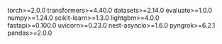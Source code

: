 torch>=2.0.0
transformers>=4.40.0
datasets>=2.14.0
evaluate>=1.0.0
numpy>=1.24.0
scikit-learn>=1.3.0
lightgbm>=4.0.0   
fastapi>=0.100.0
uvicorn>=0.23.0
nest-asyncio>=1.6.0
pyngrok>=6.2.1
pandas>=2.0.0
